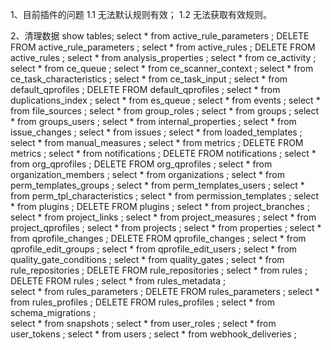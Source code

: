 1、目前插件的问题
    1.1 无法默认规则有效；
    1.2 无法获取有效规则。

2、清理数据
show tables;
select * from active_rule_parameters ;  DELETE FROM active_rule_parameters ;
select * from active_rules ;    DELETE FROM active_rules ;
select * from analysis_properties ;
select * from ce_activity ;
select * from ce_queue ;
select * from ce_scanner_context ;
select * from ce_task_characteristics ;
select * from ce_task_input ;
select * from default_qprofiles ;  DELETE FROM default_qprofiles  ;
select * from duplications_index ;
select * from es_queue ;
select * from events ;
select * from file_sources ;
select * from group_roles ;
select * from groups ;
select * from groups_users ;
select * from internal_properties ;
select * from issue_changes ;
select * from issues ;
select * from loaded_templates ;
select * from manual_measures ;
select * from metrics ; 	  DELETE FROM metrics ;
select * from notifications ; DELETE FROM notifications ;
select * from org_qprofiles ; DELETE FROM org_qprofiles ;
select * from organization_members ;
select * from organizations ;
select * from perm_templates_groups ;
select * from perm_templates_users ;
select * from perm_tpl_characteristics ;
select * from permission_templates ;
select * from plugins ;  DELETE FROM plugins ;
select * from project_branches ;
select * from project_links ;
select * from project_measures ;
select * from project_qprofiles ;
select * from projects ;
select * from properties ;
select * from qprofile_changes ; DELETE FROM qprofile_changes ;
select * from qprofile_edit_groups ;
select * from qprofile_edit_users ;
select * from quality_gate_conditions ;
select * from quality_gates ;
select * from rule_repositories ;  DELETE FROM rule_repositories ;
select * from rules ;   DELETE FROM rules ;
select * from rules_metadata ;     
select * from rules_parameters ;  DELETE FROM rules_parameters ;
select * from rules_profiles ;    DELETE FROM rules_profiles ;
select * from schema_migrations ;  
select * from snapshots ;
select * from user_roles ;
select * from user_tokens ;
select * from users ;
select * from webhook_deliveries ;